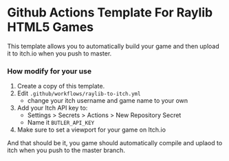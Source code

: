 # Github Actions Template For Raylib HTML5 Games
This template allows you to automatically build your game and then upload it to itch.io when you push to master.

### How modify for your use
1. Create a copy of this template.
2. Edit `.github/workflows/raylib-to-itch.yml`
    - change your itch username and game name to your own
3. Add your Itch API key to:
    - Settings > Secrets > Actions > New Repository Secret
    - Name it `BUTLER_API_KEY`
4. Make sure to set a viewport for your game on Itch.io

And that should be it, you game should automatically compile and uplaod to itch when you push to the master branch.
